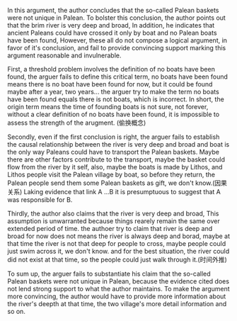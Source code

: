 In this argument, the author concludes that the so-called Palean baskets were not unique in Palean. To bolster this conclusion, the author points out that the brim river is very deep and broad, In addition, he indicates that ancient Paleans could have crossed it only by boat and no Palean boats have been found, However, these all do not compose a logical argument, in favor of it's conclusion, and fail to provide convincing support marking this argument reasonable and invulnerable.


First, a threshold problem involves the definition of no boats have been found, the arguer fails to define this critical term, no boats have been found means there is no boat have been found for now, but it could be found maybe after a year, two years... the arguer try to make the term no boats have been found equals there is not boats, which is incorrect. In short, the origin term means the time of founding boats is not sure, not forever, without a clear definition of no boats have been found, it is impossible to assess the strength of the arugment. (偷换概念)


Secondly, even if the first conclusion is right, the arguer fails to establish the causal relationship between the river is very deep and broad and boat is the only way Paleans could have to transport the Palean baskets. Maybe there are other factors contribute to the transport, maybe the basket could flow from the river by it self, also, maybe the boats is made by Lithos, and Lithos people visit the Palean village by boat, so before they return, the Palean people send them some Palean baskets as gift, we don't know.(因果关系) Laking evidence that link A ...B it is presumptuous to suggest that A was responsible for B.


Thirdly, the author also claims that the river is very deep and broad, This assumption is unwarranted because things rearely remain the same over extended period of time. the authoer try to claim that river is deep and broad for now does not means the river is always deep and borad, maybe at that time the river is not that deep for people to cross, maybe people could just swim across it, we don't know. and for the best situation, the river could did not exist at that time, so the people could just walk through it.(时间外推)


To sum up, the arguer fails to substantiate his claim that the so-called Palean baskets were not unique in Palean, because the evidence cited does not lend strong support to what the author maintains. To make the argument more convincing, the author would have to provide more information about the river's deepth at that time, the two village's more detail information and so on.
